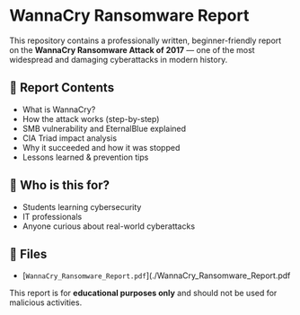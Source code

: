 # WannaCry Ransomware Report

This repository contains a professionally written, beginner-friendly report on the **WannaCry Ransomware Attack of 2017** — one of the most widespread and damaging cyberattacks in modern history.

## 📄 Report Contents

- What is WannaCry?
- How the attack works (step-by-step)
- SMB vulnerability and EternalBlue explained
- CIA Triad impact analysis
- Why it succeeded and how it was stopped
- Lessons learned & prevention tips


## 🧠 Who is this for?

- Students learning cybersecurity
- IT professionals
- Anyone curious about real-world cyberattacks


## 📎 Files

- [`WannaCry_Ransomware_Report.pdf`](./WannaCry_Ransomware_Report.pdf

This report is for **educational purposes only** and should not be used for malicious activities.
